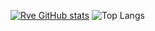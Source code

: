 [![Rve GitHub stats](https://github-readme-stats.vercel.app/api?username=Rve27\&rank_icon=github\&layout=compact)](https://github.com/anuraghazra/github-readme-stats)
![Top Langs](https://github-readme-stats.vercel.app/api/top-langs/?username=Rve27&hide_progress=true&layout=compact)
